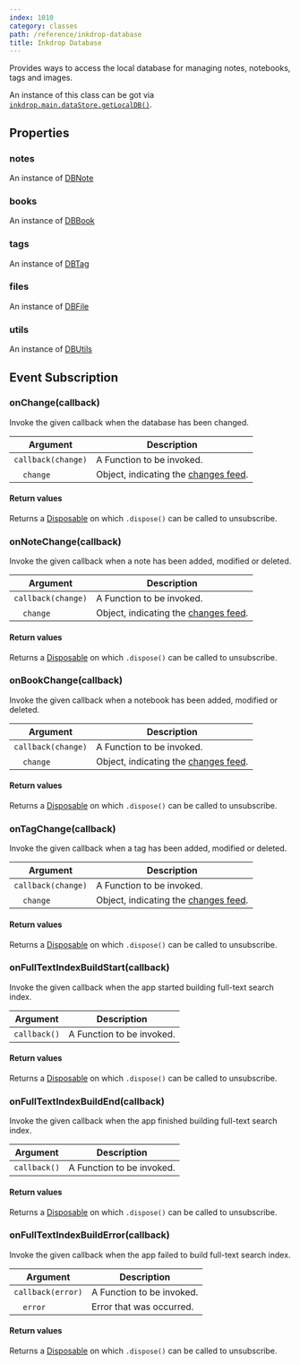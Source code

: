 ```yaml
---
index: 1010
category: classes
path: /reference/inkdrop-database
title: Inkdrop Database
---
```


Provides ways to access the local database for managing notes, notebooks, tags and images.

An instance of this class can be got via [`inkdrop.main.dataStore.getLocalDB()`](/reference/data-store#getlocaldb).

## Properties

### notes

An instance of [DBNote](/reference/db-note)

### books

An instance of [DBBook](/reference/db-book)

### tags

An instance of [DBTag](/reference/db-tag)

### files

An instance of [DBFile](/reference/db-file)

### utils

An instance of [DBUtils](/reference/db-utils)

## Event Subscription

### onChange(callback)

Invoke the given callback when the database has been changed.

| Argument | Description |
| -------- | ----------- |
| `callback(change)` | A Function to be invoked.  |
| &emsp;`change`     | Object, indicating the [changes feed](https://pouchdb.com/guides/changes.html#understanding-changes). |

#### Return values

Returns a [Disposable](/reference/disposable) on which `.dispose()` can be called to unsubscribe.

### onNoteChange(callback)

Invoke the given callback when a note has been added, modified or deleted.

| Argument | Description |
| -------- | ----------- |
| `callback(change)` | A Function to be invoked.  |
| &emsp;`change`     | Object, indicating the [changes feed](https://pouchdb.com/guides/changes.html#understanding-changes). |

#### Return values

Returns a [Disposable](/reference/disposable) on which `.dispose()` can be called to unsubscribe.

### onBookChange(callback)

Invoke the given callback when a notebook has been added, modified or deleted.

| Argument | Description |
| -------- | ----------- |
| `callback(change)` | A Function to be invoked.  |
| &emsp;`change`     | Object, indicating the [changes feed](https://pouchdb.com/guides/changes.html#understanding-changes). |

#### Return values

Returns a [Disposable](/reference/disposable) on which `.dispose()` can be called to unsubscribe.

### onTagChange(callback)

Invoke the given callback when a tag has been added, modified or deleted.

| Argument | Description |
| -------- | ----------- |
| `callback(change)` | A Function to be invoked.  |
| &emsp;`change`     | Object, indicating the [changes feed](https://pouchdb.com/guides/changes.html#understanding-changes). |

#### Return values

Returns a [Disposable](/reference/disposable) on which `.dispose()` can be called to unsubscribe.

### onFullTextIndexBuildStart(callback)

Invoke the given callback when the app started building full-text search index.

| Argument | Description |
| -------- | ----------- |
| `callback()` | A Function to be invoked.  |

#### Return values

Returns a [Disposable](/reference/disposable) on which `.dispose()` can be called to unsubscribe.

### onFullTextIndexBuildEnd(callback)

Invoke the given callback when the app finished building full-text search index.

| Argument | Description |
| -------- | ----------- |
| `callback()` | A Function to be invoked.  |

#### Return values

Returns a [Disposable](/reference/disposable) on which `.dispose()` can be called to unsubscribe.

### onFullTextIndexBuildError(callback)

Invoke the given callback when the app failed to build full-text search index.

| Argument | Description |
| -------- | ----------- |
| `callback(error)` | A Function to be invoked.  |
| &emsp;`error`     | Error that was occurred. |

#### Return values

Returns a [Disposable](/reference/disposable) on which `.dispose()` can be called to unsubscribe.

